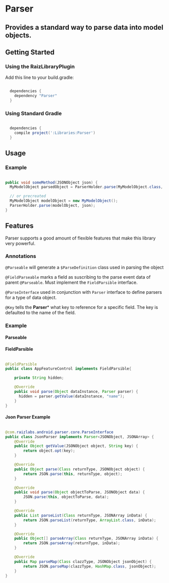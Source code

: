 # Parser

## Provides a standard way to parse data into model objects.

## Getting Started

### Using the RaizLibraryPlugin
Add this line to your build.gradle:

```groovy

  dependencies {
    dependency "Parser"
  }

```

### Using Standard Gradle

```groovy

  dependencies {
    compile project(':Libraries:Parser')
  }

```

## Usage


### Example

```java

public void someMethod(JSONObject json) {
  MyModelObject parsedObject = ParserHolder.parse(MyModelObject.class, json);

  // or precreated
  MyModelObject modelObject = new MyModelObject();
  ParserHolder.parse(modelObject, json);
}

```

## Features

Parser supports a good amount of flexible features that make this library very powerful.

### Annotations

```@Parseable``` will generate a ```$ParseDefinition``` class used in parsing the object

```@FieldParseable``` marks a field as suscribing to the parse event data of parent ```@Parseable```. Must implement the ```FieldParsible``` interface. 

```@ParseInterface``` used in conjunction with ```Parser``` interface to define parsers for a type of data object.

```@Key``` tells the **Parser*** what key to reference for a specific field. The key is defaulted to the name of the field.

### Example

#### Parseable



#### FieldParsible

```java

@FieldParsible
public class AppFeatureControl implements FieldParsible{

    private String hidden;

    @Override
    public void parse(Object dataInstance, Parser parser) {
      hidden = parser.getValue(dataInstance, "name");      
    }
}

```

#### Json Parser Example

```java

@com.raizlabs.android.parser.core.ParseInterface
public class JsonParser implements Parser<JSONObject, JSONArray> {
    @Override
    public Object getValue(JSONObject object, String key) {
        return object.opt(key);
    }

    @Override
    public Object parse(Class returnType, JSONObject object) {
        return JSON.parse(this, returnType, object);
    }

    @Override
    public void parse(Object objectToParse, JSONObject data) {
        JSON.parse(this, objectToParse, data);
    }

    @Override
    public List parseList(Class returnType, JSONArray inData) {
        return JSON.parseList(returnType, ArrayList.class, inData);
    }

    @Override
    public Object[] parseArray(Class returnType, JSONArray inData) {
        return JSON.parseArray(returnType, inData);
    }

    @Override
    public Map parseMap(Class clazzType, JSONObject jsonObject) {
        return JSON.parseMap(clazzType, HashMap.class, jsonObject);
    }
}

```
